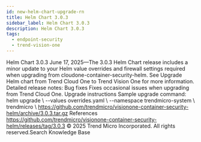 ```yaml
---
id: new-helm-chart-upgrade-rn
title: Helm Chart 3.0.3
sidebar_label: Helm Chart 3.0.3
description: Helm Chart 3.0.3
tags:
  - endpoint-security
  - trend-vision-one
---
```


 Helm Chart 3.0.3 June 17, 2025—The 3.0.3 Helm Chart release includes a minor update to your Helm value overrides and firewall settings required when upgrading from cloudone-container-security-helm. See Upgrade Helm chart from Trend Cloud One to Trend Vision One for more information. Detailed release notes: Bug fixes Fixes occasional issues when upgrading from Trend Cloud One. Upgrade instructions Sample upgrade command: helm upgrade \ --values overrides.yaml \ --namespace trendmicro-system \ trendmicro \ https://github.com/trendmicro/visionone-container-security-helm/archive/3.0.3.tar.gz References https://github.com/trendmicro/visionone-container-security-helm/releases/tag/3.0.3 © 2025 Trend Micro Incorporated. All rights reserved.Search Knowledge Base